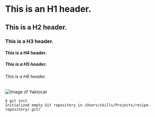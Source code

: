 # This is an H1 header.
## This is a H2 header.
### This is a H3 header.
#### This is a H4 header.
##### This is a H5 header.
###### This is a H6 header.
![Image of Yaktocat](https://octodex.github.com/images/yaktocat.png)
```
$ git init
Initialized empty Git repository in /Users/skills/Projects/recipe-repository/.git/
```
